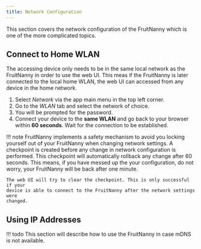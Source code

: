 ```yaml
---
title: Network Configuration
---
```


This section covers the network configuration of the FruitNanny which is one
of the more complicated topics.


## Connect to Home WLAN

The accessing device only needs to be in the same local network as the
FruitNanny in order to use the web UI. This meas if the FruitNanny is later
connected to the local home WLAN, the web UI can accessed from any device in
the home network.

1. Select *Network* via the app main menu in the top left corner.
2. Go to the *WLAN* tab and select the network of choice.
3. You will be prompted for the password.
4. Connect your device to the **same WLAN** and go back to your browser within
   **60 seconds**. Wait for the connection to be established.

!!! note
	FruitNanny implements a safety mechanism to avoid you locking yourself out of
	your FruitNanny when changing network settings. A checkpoint is created
	before any change in network configuration is performed. This checkpoint will
	automatically rollback any change after 60 seconds. This means, if you have
	messed up the your configuration, do not worry, your FruitNanny will be back
	after one minute.

	The web UI will try to clear the checkpoint. This is only successful if your
	device is able to connect to the FruitNanny after the network settings were
	changed.


## Using IP Addresses

!!! todo
	This section will describe how to use the FruitNanny in case mDNS is not
	available.
